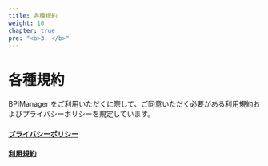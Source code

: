 ```yaml
---
title: 各種規約
weight: 10
chapter: true
pre: "<b>3. </b>"
---
```


# 各種規約

BPIManager をご利用いただくに際して、ご同意いただく必要がある利用規約およびプライバシーポリシーを規定しています。

#### [プライバシーポリシー](/tos/1privacypolicy/)

#### [利用規約](/tos/0tos/)
